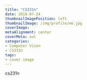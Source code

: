 ```yaml
---
title: "CS231n"
date: 2018-07-24
thumbnailImagePosition: left
thumbnailImage: /img/profile/me.jpg
coverImage:
metaAlignment: center
coverMeta: out
categories:
- Computer Vison
- CS231n
tags:
- cover image
---
```


cs231n

